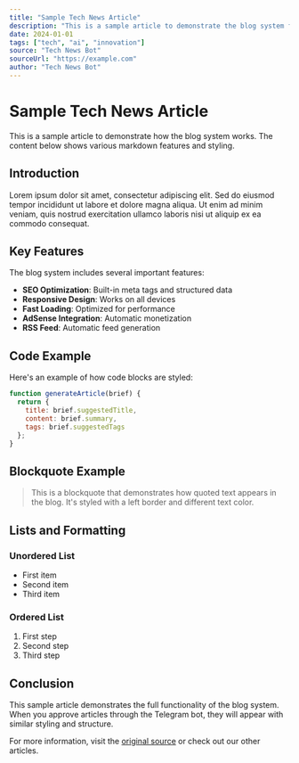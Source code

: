 ```yaml
---
title: "Sample Tech News Article"
description: "This is a sample article to demonstrate the blog system functionality and styling."
date: 2024-01-01
tags: ["tech", "ai", "innovation"]
source: "Tech News Bot"
sourceUrl: "https://example.com"
author: "Tech News Bot"
---
```


# Sample Tech News Article

This is a sample article to demonstrate how the blog system works. The content below shows various markdown features and styling.

## Introduction

Lorem ipsum dolor sit amet, consectetur adipiscing elit. Sed do eiusmod tempor incididunt ut labore et dolore magna aliqua. Ut enim ad minim veniam, quis nostrud exercitation ullamco laboris nisi ut aliquip ex ea commodo consequat.

## Key Features

The blog system includes several important features:

- **SEO Optimization**: Built-in meta tags and structured data
- **Responsive Design**: Works on all devices
- **Fast Loading**: Optimized for performance
- **AdSense Integration**: Automatic monetization
- **RSS Feed**: Automatic feed generation

## Code Example

Here's an example of how code blocks are styled:

```javascript
function generateArticle(brief) {
  return {
    title: brief.suggestedTitle,
    content: brief.summary,
    tags: brief.suggestedTags
  };
}
```

## Blockquote Example

> This is a blockquote that demonstrates how quoted text appears in the blog. It's styled with a left border and different text color.

## Lists and Formatting

### Unordered List
- First item
- Second item
- Third item

### Ordered List
1. First step
2. Second step
3. Third step

## Conclusion

This sample article demonstrates the full functionality of the blog system. When you approve articles through the Telegram bot, they will appear with similar styling and structure.

For more information, visit the [original source](https://example.com) or check out our other articles.